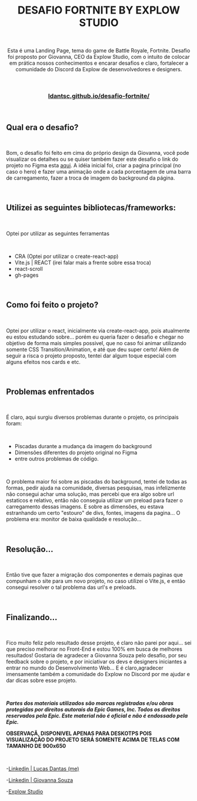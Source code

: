 <h1 align="center"> DESAFIO FORTNITE BY EXPLOW STUDIO </h1>

<br>

<p align="center">Esta é uma Landing Page, tema do game de Battle Royale, Fortnite. Desafio foi proposto por Giovanna, CEO da Explow Studio, com o intuito de colocar em prática nossos conhecimentos e encarar desafios e claro, fortalecer a comunidade do Discord da Explow de desenvolvedores e designers.</p>

<br>

<h3 align="center"><a aign="center" href="https://ldantsc.github.io/desafio-fortnite/" target="_blank" rel="nofollow"> ldantsc.github.io/desafio-fortnite/</a></h3>

<br>

## Qual era o desafio?
<br>

Bom, o desafio foi feito em cima do próprio design da Giovanna, você pode visualizar os detalhes ou se quiser também fazer este desafio o link do projeto no Figma esta [aqui](https://www.figma.com/file/SaYXOXGB290oJrwzJjfydS/Desafio---Fortnite-(Community)?node-id=0%3A1&mode=dev).
A idéia inicial foi, criar a pagina principal (no caso o hero) e fazer uma animação onde a cada porcentagem de uma barra de carregamento, fazer a troca de imagem do background da página.

<br>

## Utilizei as seguintes bibliotecas/frameworks:

<br>

Optei por utilizar as seguintes ferramentas

<br>

- CRA (Optei por utilizar o create-react-app)
- Vite.js | REACT (irei falar mais a frente sobre essa troca)
- react-scroll
- gh-pages
  
<br>

## Como foi feito o projeto?

<br>

Optei por utilizar o react, inicialmente via create-react-app, pois atualmente eu estou estudando sobre... porém eu queria fazer o desafio e chegar no objetivo de forma mais simples possivel, que no caso foi animar utilizando somente CSS Transition/Animation, e até que deu super certo! Além de seguir a risca o projeto proposto, tentei dar algum toque especial com alguns efeitos nos cards e etc.

<br>

## Problemas enfrentados

<br>

É claro, aqui surgiu diversos problemas durante o projeto, os principais foram:

<br>

- Piscadas durante a mudança da imagem do background
- Dimensões diferentes do projeto original no Figma
- entre outros problemas de código.

<br>

O problema maior foi sobre as piscadas do background, tentei de todas as formas, pedir ajuda na comunidade, diversas pesquisas, mas infelizmente não consegui achar uma solução, mas percebi que era algo sobre url estaticos e relativo, então não conseguia utilizar um preload para fazer o carregamento dessas imagens.
E sobre as dimensôes, eu estava estranhando um certo "estouro" de divs, fontes, imagens da pagina... O problema era: monitor de baixa qualidade e resolução...

<br>

## Resolução...

<br>

Então tive que fazer a migração dos componentes e demais paginas que compunham o site para um novo projeto, no caso utilizei o Vite.js, e então consegui resolver o tal problema das url's e preloads.

<br>

## Finalizando...

<br>

Fico muito feliz pelo resultado desse projeto, é claro não parei por aqui... sei que preciso melhorar no Front-End e estou 100% em busca de melhores resultados!
Gostaria de agradecer a Giovanna Souza pelo desafio, por seu feedback sobre o projeto, e por iniciativar os devs e designers iniciantes a entrar no mundo do Desenvolvimento Web... E é claro,agradecer imensamente também a comunidade do Explow no Discord por me ajudar e dar dicas sobre esse projeto.

<br>

***Partes dos materiais utilizados são marcas registradas e/ou obras protegidas por direitos autorais da Epic Games, Inc. Todos os direitos reservados pela Epic. Este material não é oficial e não é endossado pela Epic.***

**OBSERVAÇÃ, DISPONIVEL APENAS PARA DESKOTPS POIS VISUALIZAÇÃO DO PROJETO SERÁ SOMENTE ACIMA DE TELAS COM TAMANHO DE 900x650**

<br>

-[Linkedin | Lucas Dantas (me)](https://www.linkedin.com/in/dantsc/)

-[Linkedin | Giovanna Souza](https://www.linkedin.com/in/eugiovannasouza/) 

-[Explow Studio](https://www.explow.studio/) 
